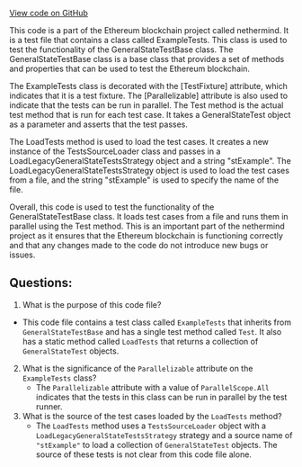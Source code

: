 [View code on GitHub](https://github.com/nethermindeth/nethermind/Ethereum.Blockchain.Legacy.Test/ExampleTests.cs)

This code is a part of the Ethereum blockchain project called nethermind. It is a test file that contains a class called ExampleTests. This class is used to test the functionality of the GeneralStateTestBase class. The GeneralStateTestBase class is a base class that provides a set of methods and properties that can be used to test the Ethereum blockchain.

The ExampleTests class is decorated with the [TestFixture] attribute, which indicates that it is a test fixture. The [Parallelizable] attribute is also used to indicate that the tests can be run in parallel. The Test method is the actual test method that is run for each test case. It takes a GeneralStateTest object as a parameter and asserts that the test passes.

The LoadTests method is used to load the test cases. It creates a new instance of the TestsSourceLoader class and passes in a LoadLegacyGeneralStateTestsStrategy object and a string "stExample". The LoadLegacyGeneralStateTestsStrategy object is used to load the test cases from a file, and the string "stExample" is used to specify the name of the file.

Overall, this code is used to test the functionality of the GeneralStateTestBase class. It loads test cases from a file and runs them in parallel using the Test method. This is an important part of the nethermind project as it ensures that the Ethereum blockchain is functioning correctly and that any changes made to the code do not introduce new bugs or issues.
## Questions: 
 1. What is the purpose of this code file?
   - This code file contains a test class called `ExampleTests` that inherits from `GeneralStateTestBase` and has a single test method called `Test`. It also has a static method called `LoadTests` that returns a collection of `GeneralStateTest` objects.
2. What is the significance of the `Parallelizable` attribute on the `ExampleTests` class?
   - The `Parallelizable` attribute with a value of `ParallelScope.All` indicates that the tests in this class can be run in parallel by the test runner.
3. What is the source of the test cases loaded by the `LoadTests` method?
   - The `LoadTests` method uses a `TestsSourceLoader` object with a `LoadLegacyGeneralStateTestsStrategy` strategy and a source name of `"stExample"` to load a collection of `GeneralStateTest` objects. The source of these tests is not clear from this code file alone.
